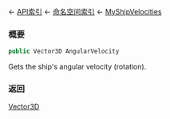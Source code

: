 ← [API索引](Api-Index) ← [命名空间索引](Namespace-Index) ← [MyShipVelocities](Sandbox.ModAPI.Ingame.MyShipVelocities)

### 概要

```csharp
public Vector3D AngularVelocity
```

Gets the ship's angular velocity (rotation).

### 返回

[Vector3D](VRageMath.Vector3D)


